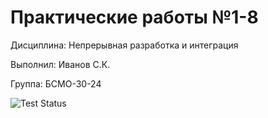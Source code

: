 # Практические работы №1-8

Дисциплина: Непрерывная разработка и интеграция

Выполнил: Иванов С.К.

Группа: БСМО-30-24

![Test Status](https://github.com/IoriKimura/cicd-practices/actions/workflows/ci-2.yml/badge.svg)
